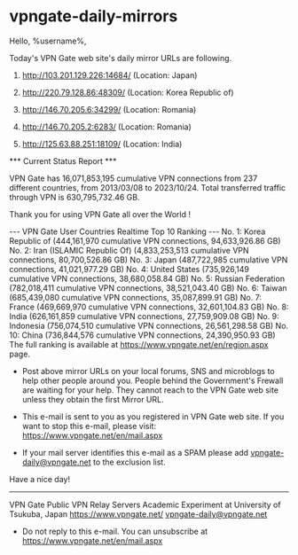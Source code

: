 # vpngate-daily-mirrors

Hello, %username%,

Today's VPN Gate web site's daily mirror URLs are following.

1. http://103.201.129.226:14684/
   (Location: Japan)

2. http://220.79.128.86:48309/
   (Location: Korea Republic of)

3. http://146.70.205.6:34299/
   (Location: Romania)

4. http://146.70.205.2:6283/
   (Location: Romania)

5. http://125.63.88.251:18109/
   (Location: India)


*** Current Status Report ***

VPN Gate has 16,071,853,195 cumulative VPN connections from 237 different countries, from 2013/03/08 to 2023/10/24.
Total transferred traffic through VPN is 630,795,732.46 GB.

Thank you for using VPN Gate all over the World !


--- VPN Gate User Countries Realtime Top 10 Ranking ---
No. 1: Korea Republic of (444,161,970 cumulative VPN connections, 94,633,926.86 GB)
No. 2: Iran (ISLAMIC Republic Of) (4,833,253,513 cumulative VPN connections, 80,700,526.86 GB)
No. 3: Japan (487,722,985 cumulative VPN connections, 41,021,977.29 GB)
No. 4: United States (735,926,149 cumulative VPN connections, 38,680,058.84 GB)
No. 5: Russian Federation (782,018,411 cumulative VPN connections, 38,521,043.40 GB)
No. 6: Taiwan (685,439,080 cumulative VPN connections, 35,087,899.91 GB)
No. 7: France (469,669,970 cumulative VPN connections, 32,601,104.83 GB)
No. 8: India (626,161,859 cumulative VPN connections, 27,759,909.08 GB)
No. 9: Indonesia (756,074,510 cumulative VPN connections, 26,561,298.58 GB)
No. 10: China (736,844,576 cumulative VPN connections, 24,390,950.93 GB)
The full ranking is available at https://www.vpngate.net/en/region.aspx page.


* Post above mirror URLs on your local forums, SNS and microblogs
  to help other people around you.
  People behind the Government's Frewall are waiting for your help.
  They cannot reach to the VPN Gate web site
  unless they obtain the first Mirror URL.

* This e-mail is sent to you as you registered in VPN Gate web site.
  If you want to stop this e-mail, please visit:
  https://www.vpngate.net/en/mail.aspx

* If your mail server identifies this e-mail as a SPAM
  please add vpngate-daily@vpngate.net to the exclusion list.

Have a nice day!

------------------------------------------------------
VPN Gate Public VPN Relay Servers
Academic Experiment at University of Tsukuba, Japan
https://www.vpngate.net/
vpngate-daily@vpngate.net
* Do not reply to this e-mail.
  You can unsubscribe at https://www.vpngate.net/en/mail.aspx


